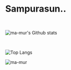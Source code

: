 # Sampurasun..

<br>

![ma-mur's Github stats](https://github-readme-stats.vercel.app/api?username=ma-mur&show_icons=true&theme=onedark)

<br>

![Top Langs](https://github-readme-stats.vercel.app/api/top-langs/?username=ma-mur&layout=compact)
<!--
**ma-mur/ma-mur** is a ✨ _special_ ✨ repository because its `README.md` (this file) appears on your GitHub profile.

Here are some ideas to get you started:

- 🔭 I’m currently working on ...
- 🌱 I’m currently learning ...
- 👯 I’m looking to collaborate on ...
- 🤔 I’m looking for help with ...
- 💬 Ask me about ...
- 📫 How to reach me: ...
- 😄 Pronouns: ...
- ⚡ Fun fact: ...
-->

<p align="left"> <img src="https://komarev.com/ghpvc/?username=ma-mur&label=Profile%20views&color=0e75b6&style=flat" alt="ma-mur" /> </p>
